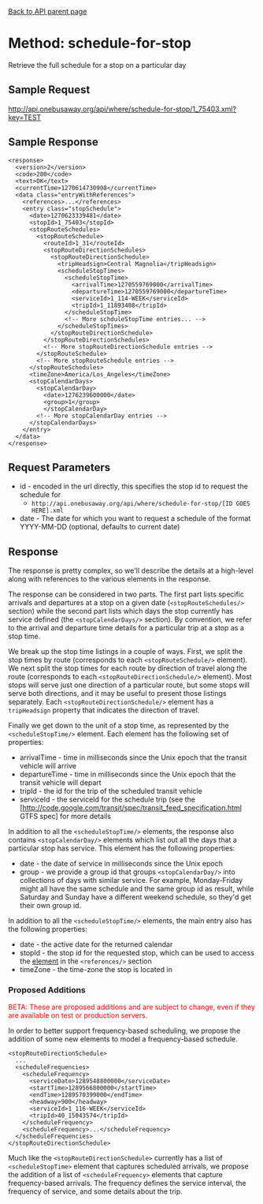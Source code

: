 [Back to API parent page](../index.html)

# Method: schedule-for-stop

Retrieve the full schedule for a stop on a particular day

## Sample Request

http://api.onebusaway.org/api/where/schedule-for-stop/1_75403.xml?key=TEST

## Sample Response

    <response>
      <version>2</version>
      <code>200</code>
      <text>OK</text>
      <currentTime>1270614730908</currentTime>
      <data class="entryWithReferences">
        <references>...</references>
        <entry class="stopSchedule">
          <date>1270623339481</date>
          <stopId>1_75403</stopId>
          <stopRouteSchedules>
            <stopRouteSchedule>
              <routeId>1_31</routeId>
              <stopRouteDirectionSchedules>
                <stopRouteDirectionSchedule>
                  <tripHeadsign>Central Magnolia</tripHeadsign>
                  <scheduleStopTimes>
                    <scheduleStopTime>
                      <arrivalTime>1270559769000</arrivalTime>
                      <departureTime>1270559769000</departureTime>
                      <serviceId>1_114-WEEK</serviceId>
                      <tripId>1_11893408</tripId>
                    </scheduleStopTime>
                    <!-- More schduleStopTime entries... -->
                  </scheduleStopTimes>
                </stopRouteDirectionSchedule>
              </stopRouteDirectionSchedules>
              <!-- More stopRouteDirectionSchedule entries -->
            </stopRouteSchedule>
            <!-- More stopRouteSchedule entries -->
          </stopRouteSchedules>
          <timeZone>America/Los_Angeles</timeZone>
          <stopCalendarDays>
            <stopCalendarDay>
              <date>1276239600000</date>
              <group>1</group>
              </stopCalendarDay>
            <!-- More stopCalendarDay entries -->
          </stopCalendarDays>
        </entry>
      </data>
    </response>

## Request Parameters

* id - encoded in the url directly, this specifies the stop id to request the schedule for
	* `http://api.onebusaway.org/api/where/schedule-for-stop/[ID GOES HERE].xml`
* date - The date for which you want to request a schedule of the format YYYY-MM-DD (optional, defaults to current date)

## Response

The response is pretty complex, so we'll describe the details at a high-level along with references to the various elements in the response.

The response can be considered in two parts.  The first part lists specific arrivals and departures at a stop on a given date (`<stopRouteSchedules/>` section) while the second part lists which days the stop currently has service defined (the `<stopCalendarDays/>` section).  By convention, we refer to the arrival and departure time details for a particular trip at a stop as a stop time.

We break up the stop time listings in a couple of ways.  First, we split the stop times by route (corresponds to each `<stopRouteSchedule/>` element).  We next split the stop times for each route by direction of travel along the route (corresponds to each `<stopRouteDirectionSchedule/>` element).  Most stops will serve just one direction of a particular route, but some stops will serve both directions, and it may be useful to present those listings separately.  Each `<stopRouteDirectionSchedule/>` element has a `tripHeadsign` property that indicates the direction of travel.

Finally we get down to the unit of a stop time, as represented by the `<scheduleStopTime/>` element.  Each element has the following set of properties:

* arrivalTime - time in milliseconds since the Unix epoch that the transit vehicle will arrive
* departureTime - time in milliseconds since the Unix epoch that the transit vehicle will depart
* tripId - the id for the trip of the scheduled transit vehicle
* serviceId - the serviceId for the schedule trip (see the [http://code.google.com/transit/spec/transit_feed_specification.html GTFS spec] for more details

In addition to all the `<scheduleStopTime/>` elements, the response also contains `<stopCalendarDay/>` elements which list out all the days that a particular stop has service.  This element has the following properties:

* date - the date of service in milliseconds since the Unix epoch
* group - we provide a group id that groups `<stopCalendarDay/>` into collections of days with similar service.  For example, Monday-Friday might all have the same schedule and the same group id as result, while Saturday and Sunday have a different weekend schedule, so they'd get their own group id.

In addition to all the `<scheduleStopTime/>` elements, the main entry also has the following properties:

* date - the active date for the returned calendar
* stopId - the stop id for the requested stop, which can be used to access the [<stop/> element](../elements/stop.html) in the `<references/>` section
* timeZone - the time-zone the stop is located in

### Proposed Additions

<font color="red">BETA: These are proposed additions and are subject to change, even if they are available on test or production servers.</font>

In order to better support frequency-based scheduling, we propose the addition of some new elements to model a frequency-based schedule.

    <stopRouteDirectionSchedule>
      ...
      <scheduleFrequencies>
        <scheduleFrequency>
          <serviceDate>1289548800000</serviceDate>
          <startTime>1289566800000</startTime>
          <endTime>1289570399000</endTime>
          <headway>900</headway>
          <serviceId>1_116-WEEK</serviceId>
          <tripId>40_15043574</tripId>
        </scheduleFrequency>
        <scheduleFrequency>...</scheduleFrequency>
      </scheduleFrequencies>
    </stopRouteDirectionSchedule>

Much like the `<stopRouteDirectionSchedule>` currently has a list of `<scheduleStopTime>` element that captures scheduled arrivals, we propose the addition of a list of `<scheduleFrequency>` elements that capture frequency-based arrivals.  The frequency defines the service interval, the frequency of service, and some details about the trip.